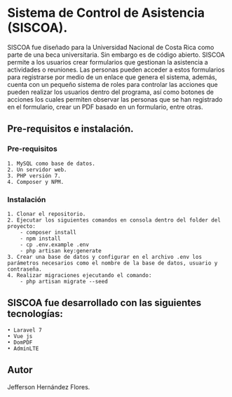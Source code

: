 

# Sistema de Control de Asistencia (SISCOA).

SISCOA fue diseñado para la Universidad Nacional de Costa Rica como parte de una beca universitaria. Sin embargo es de código abierto. SISCOA permite a los usuarios crear formularios que gestionan la asistencia a actividades o reuniones. Las personas pueden acceder a estos formularios para registrarse por medio de un enlace que genera el sistema, además, cuenta con un pequeño sistema de roles para controlar las acciones que pueden realizar los usuarios dentro del programa, así como botones de acciones los cuales permiten observar las personas que se han registrado en el formulario, crear un PDF basado en un formulario, entre otras.

## Pre-requisitos e instalación.

### Pre-requisitos
```
1. MySQL como base de datos.
2. Un servidor web.
3. PHP versión 7.
4. Composer y NPM.
```
### Instalación
```
1. Clonar el repositorio.
2. Ejecutar los siguientes comandos en consola dentro del folder del proyecto:
    - composer install
    - npm install
    - cp .env.example .env
    - php artisan key:generate
3. Crear una base de datos y configurar en el archivo .env los parámetros necesarios como el nombre de la base de datos, usuario y contraseña.
4. Realizar migraciones ejecutando el comando:
    - php artisan migrate --seed
```
## SISCOA fue desarrollado con las siguientes tecnologías: 
    • Laravel 7
    • Vue js
    • DomPDF
    • AdminLTE
## Autor
Jefferson Hernández Flores.


